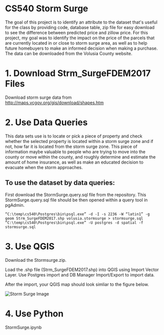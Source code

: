 # CS540 Storm Surge
The goal of this project is to identify an attribute to the dataset that's useful for the class by providing code, database table, zip file for easy download to see the difference between predicted price and zillow price. For this project, my goal was to identify the impact on the price of the parcels that are currently located in or close to storm surge area, as well as to help future homebuyers to make an informed decision when making a purchase. The data can be downloaded from the Volusia County website. 

# 1. Download Strm_SurgeFDEM2017 Files
Download storm surge data from http://maps.vcgov.org/gis/download/shapes.htm

# 2. Use Data Queries
This data sets use is to locate or pick a piece of property and check whether the selected property is located within a storm surge zone and if not, how far it is located from the storm surge zone. This piece of information maybe valuable to people who are trying to move into the county or move within the county, and roughly determine and estimate the amount of home insurance, as well as make an educated decision to evacuate when the storm approaches.

## To use the dataset by data queries:
First download the StormSurge.query.sql file from the repository. This StormSurge.query.sql file should be then opened within a query tool in pgAdmin.

```
“C:\temp\cs540\Postgres\bin\psql.exe” -d -I -s 2236 -W “latin1” -g geom Strm_SurgeFDEM2017.shp volusia.stormsurge > stormsurge.sql
“C:\temp\cs540\Postgres\bin\psql.exe” -U postgres -d spatial -f stormsurge.sql
```



# 3. Use QGIS
Download the Stormsurge.zip.

Load the .shp file (Strm_SurgeFDEM2017.shp) into QGIS using Import Vector Layer.
Use Postgres import and DB Manager Import/Export to import data.

After the import, your QGIS map should look simliar to the figure below. 

![Storm Surge Image](https://i.imgur.com/XVheBF3.png)



# 4. Use Python
StormSurge.ipynb
